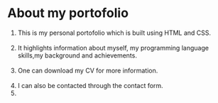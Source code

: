 <h1>
  <b>About my portofolio</b>
</h1>
<ol>
<li>This is my personal portofolio which is built using HTML and CSS.</li></br>
<li>It highlights information about myself, my programming language skills,my background and achievements.</li></br>
<li>One can download my CV for more information.</li></br>
<li>I can also be contacted through the contact form.<li></br>
</ol>
